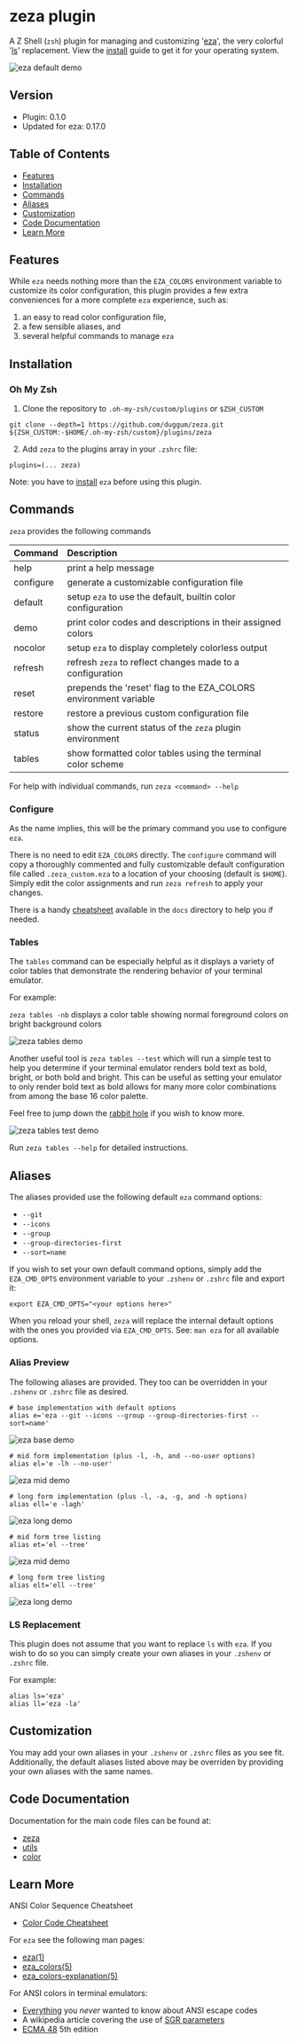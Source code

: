 # zeza plugin

A Z Shell (`zsh`) plugin for managing and customizing '[eza]', the very colorful '[ls]' replacement. View the [install] guide to
get it for your operating system.

![eza default demo](assets/eza_demo.png "a demo directory listing using eza")

## Version

- Plugin: 0.1.0
- Updated for eza: 0.17.0

## Table of Contents

- [Features](#features)
- [Installation](#installation)
- [Commands](#commands)
- [Aliases](#aliases)
- [Customization](#customization)
- [Code Documentation](#code-documentation)
- [Learn More](#learn-more)

## Features

While `eza` needs nothing more than the `EZA_COLORS` environment variable to customize its color configuration, this plugin provides
a few extra conveniences for a more complete `eza` experience, such as:

1. an easy to read color configuration file,
2. a few sensible aliases, and
3. several helpful commands to manage `eza`

## Installation

### Oh My Zsh

1. Clone the repository to `.oh-my-zsh/custom/plugins` or `$ZSH_CUSTOM`

```shell
git clone --depth=1 https://github.com/duggum/zeza.git ${ZSH_CUSTOM:-$HOME/.oh-my-zsh/custom}/plugins/zeza
```

2. Add `zeza` to the plugins array in your `.zshrc` file:

```shell
plugins=(... zeza)
```

Note: you have to [install] `eza` before using this plugin.

## Commands

`zeza` provides the following commands

| Command   | Description                                                      |
|:----------|:-----------------------------------------------------------------|
| help      | print a help message                                             |
| configure | generate a customizable configuration file                       |
| default   | setup `eza` to use the default, builtin color configuration        |
| demo      | print color codes and descriptions in their assigned colors      |
| nocolor   | setup `eza` to display completely colorless output                 |
| refresh   | refresh `zeza` to reflect changes made to a configuration          |
| reset     | prepends the 'reset' flag to the EZA_COLORS environment variable |
| restore   | restore a previous custom configuration file                     |
| status    | show the current status of the `zeza` plugin environment           |
| tables    | show formatted color tables using the terminal color scheme      |

For help with individual commands, run `zeza <command> --help`

### Configure

As the name implies, this will be the primary command you use to configure `eza`.

There is no need to edit `EZA_COLORS` directly. The `configure` command will copy
a thoroughly commented and fully customizable default configuration file called
`.zeza_custom.eza` to a location of your choosing (default is `$HOME`). Simply
edit the color assignments and run `zeza refresh` to apply your changes.

There is a handy [cheatsheet](docs/cheatsheet.md) available in the `docs`
directory to help you if needed.

### Tables

The `tables` command can be especially helpful as it displays a variety of color tables that demonstrate the rendering
behavior of your terminal emulator.

For example:

`zeza tables -nb` displays a color table showing normal foreground colors on bright background colors

![zeza tables demo](assets/zeza_tables_demo.png "a `zeza tables` command demo")

Another useful tool is `zeza tables --test` which will run a simple test to help you determine if your terminal emulator
renders bold text as bold, bright, or both bold and bright. This can be useful as setting your emulator to only render
bold text as bold allows for many more color combinations from among the base 16 color palette.

Feel free to jump down the [rabbit hole] if you wish to know more.

![zeza tables test demo](assets/zeza_tables_test_demo.png "a `zeza tables --test` command demo")

Run `zeza tables --help` for detailed instructions.

## Aliases

The aliases provided use the following default `eza` command options:

- `--git`
- `--icons`
- `--group`
- `--group-directories-first`
- `--sort=name`

If you wish to set your own default command options, simply add the `EZA_CMD_OPTS`
environment variable to your `.zshenv` or `.zshrc` file and export it:

```shell
export EZA_CMD_OPTS="<your options here>"
```

When you reload your shell, `zeza` will replace the internal default options with
the ones you provided via `EZA_CMD_OPTS`. See: `man eza` for all available options.

### Alias Preview

The following aliases are provided. They too can be overridden in your `.zshenv`
or `.zshrc` file as desired.

```shell
# base implementation with default options
alias e='eza --git --icons --group --group-directories-first --sort=name' 
```
![eza base demo](assets/eza_demo_base.png "a base alias directory listing")

```shell
# mid form implementation (plus -l, -h, and --no-user options)
alias el='e -lh --no-user'
```

![eza mid demo](assets/eza_demo_mid.png "a mid form alias directory listing")

```shell
# long form implementation (plus -l, -a, -g, and -h options)
alias ell='e -lagh'
```

![eza long demo](assets/eza_demo_long.png "a long form alias directory listing")

```shell
# mid form tree listing
alias et='el --tree'
```

![eza mid demo](assets/eza_demo_mid_tree.png "a mid form tree alias directory listing")

```shell
# long form tree listing
alias elt='ell --tree'
```

![eza long demo](assets/eza_demo_long_tree.png "a long form tree alias directory listing")

### LS Replacement

This plugin does not assume that you want to replace `ls` with `eza`. If you wish
to do so you can simply create your own aliases in your `.zshenv` or `.zshrc` file.

For example:

```shell
alias ls='eza'
alias ll='eza -la'
```

## Customization

You may add your own aliases in your `.zshenv` or `.zshrc` files as you see fit. Additionally, the default aliases listed
above may be overriden by providing your own aliases with the same names.

## Code Documentation

Documentation for the main code files can be found at:

* [zeza](docs/zeza.md)
* [utils](docs/utils.md)
* [color](docs/color.md)

## Learn More

ANSI Color Sequence Cheatsheet

- [Color Code Cheatsheet](docs/cheatsheet.md)

For `eza` see the following man pages:

- [eza(1)]
- [eza_colors(5)]
- [eza_colors-explanation(5)]

For ANSI colors in terminal emulators:

- [Everything] you *never* wanted to know about ANSI escape codes
- A wikipedia article covering the use of [SGR parameters]
- [ECMA 48] 5th edition

[eza]: https://eza.rocks "eza"
[ls]: https://www.gnu.org/software/coreutils/manual/html_node/ls-invocation.html "ls"
[install]: https://github.com/eza-community/eza/blob/main/INSTALL.md "install"
[rabbit hole]: https://www.google.com/search?q=terminal+render+bold+as+bright "Google search about bold terminal color rendering"
[eza(1)]: https://github.com/eza-community/eza/blob/main/man/eza.1.md "man eza"
[eza_colors(5)]: https://github.com/eza-community/eza/blob/main/man/eza_colors.5.md "man eza_colors"
[eza_colors-explanation(5)]: https://github.com/eza-community/eza/blob/main/man/eza_colors-explanation.5.md "man eza_colors-explanation"
[Everything]: https://notes.burke.libbey.me/ansi-escape-codes "everything about ANSI escape codes"
[SGR parameters]: https://en.wikipedia.org/wiki/ANSI_escape_code#SGR_(Select_Graphic_Rendition)_parameters "wikipedia article on sgr parameters"
[ECMA 48]: https://ecma-international.org/wp-content/uploads/ECMA-48_5th_edition_june_1991.pdf "ECMA 48 5th edition PDF"
